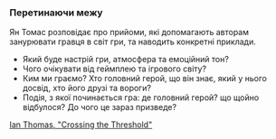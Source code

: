 ### Перетинаючи межу

Ян Томас розповідає про прийоми, які допомагають авторам занурювати гравця в світ гри, та наводить конкретні приклади.

- Який буде настрій гри, атмосфера та емоційний тон?
- Чого очікувати від геймплею та ігрового світу?
- Ким ми граємо? Хто головний герой, що він знає, який у нього досвід, хто його друзі та вороги?
- Подія, з якої починається гра: де головний герой? що щойно відбулося? До чого це зараз призведе?

[Ian Thomas, "Crossing the Threshold"](https://wildwinter.medium.com/crossing-the-threshold-revisited-bf97f8f65020)
